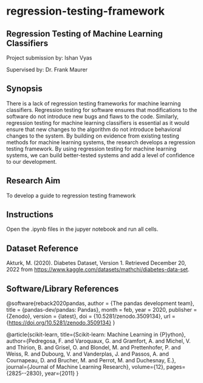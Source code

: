 # regression-testing-framework

## Regression Testing of Machine Learning Classifiers
Project submission by: Ishan Vyas

Supervised by: Dr. Frank Maurer

## Synopsis
There is a lack of regression testing frameworks for machine learning classifiers. Regression testing for software ensures that modifications to the software do not introduce new bugs and flaws to the code. Similarly, regression testing for machine learning classifiers is essential as it would ensure that new changes to the algorithm do not introduce behavioral changes to the system. By building on evidence from existing testing methods for machine learning systems, the research develops a regression testing framework. By using regression testing for machine learning systems, we can build better-tested systems and add a level of confidence to our development.

## Research Aim
To develop a guide to regression testing framework 

## Instructions
Open the .ipynb files in the jupyer notebook and run all cells.

## Dataset Reference
Akturk, M.  (2020). Diabetes Dataset, Version 1. Retrieved December 20, 2022 from https://www.kaggle.com/datasets/mathchi/diabetes-data-set.

## Software/Library References
@software{reback2020pandas,
    author       = {The pandas development team},
    title        = {pandas-dev/pandas: Pandas},
    month        = feb,
    year         = 2020,
    publisher    = {Zenodo},
    version      = {latest},
    doi          = {10.5281/zenodo.3509134},
    url          = {https://doi.org/10.5281/zenodo.3509134}
}

@article{scikit-learn,
 title={Scikit-learn: Machine Learning in {P}ython},
 author={Pedregosa, F. and Varoquaux, G. and Gramfort, A. and Michel, V.
         and Thirion, B. and Grisel, O. and Blondel, M. and Prettenhofer, P.
         and Weiss, R. and Dubourg, V. and Vanderplas, J. and Passos, A. and
         Cournapeau, D. and Brucher, M. and Perrot, M. and Duchesnay, E.},
 journal={Journal of Machine Learning Research},
 volume={12},
 pages={2825--2830},
 year={2011}
}


